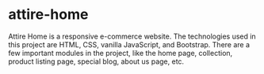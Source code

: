 # attire-home
Attire Home is a responsive e-commerce website. The technologies used in this project are HTML, CSS, vanilla JavaScript, and Bootstrap. There are a few important modules in the project, like the home page, collection, product listing page, special blog, about us page, etc.
